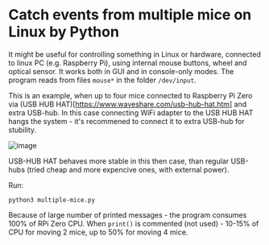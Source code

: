 # Catch events from multiple mice on Linux by Python
It might be useful for controlling something in Linux or hardware, connected to linux PC (e.g. Raspberry Pi), using internal mouse buttons, wheel and optical sensor. It works both in GUI and in console-only modes. The program reads from files `mouse*` in the folder `/dev/input`.

This is an example, when up to four mice connected to Raspberry Pi Zero via (USB HUB HAT)[https://www.waveshare.com/usb-hub-hat.htm] and extra USB-hub. In this case connecting WiFi adapter to the USB HUB HAT hangs the system - it's recommened to connect it to extra USB-hub for stubility.

![image](https://user-images.githubusercontent.com/702860/123551573-ae925000-d772-11eb-8e09-9ba608b77486.png)

USB-HUB HAT behaves more stable in this then case, than regular USB-hubs (tried cheap and more expencive ones, with external power).

Run:
```
python3 multiple-mice.py
```

Because of large number of printed messages - the program consumes 100% of RPi Zero CPU. When `print()` is commented (not used) - 10-15% of CPU for moving 2 mice, up to 50% for moving 4 mice.

